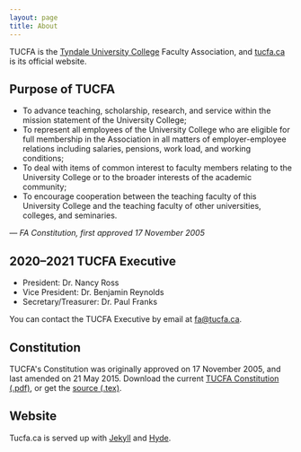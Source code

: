 ```yaml
---
layout: page
title: About
---
```


<p class="message">
  TUCFA is the <a href="http://www.tyndale.ca/university">Tyndale University College</a> Faculty Association, and <a href="http://tucfa.ca">tucfa.ca</a> is its official website.
</p>

## Purpose of TUCFA

* To advance teaching, scholarship, research, and service within the mission statement of the University College;
* To represent all employees of the University College who are eligible for full membership in the Association in all matters of employer-employee relations including salaries, pensions, work load, and working conditions;
* To deal with items of common interest to faculty members relating to the University College or to the broader interests of the academic community;
* To encourage cooperation between the teaching faculty of this University College and the teaching faculty of other universities, colleges, and seminaries.

<cite>— FA Constitution, first approved 17 November 2005</cite>

## 2020–2021 TUCFA Executive

* President: Dr. Nancy Ross
* Vice President: Dr. Benjamin Reynolds
* Secretary/Treasurer: Dr. Paul Franks

You can contact the TUCFA Executive by email at <fa@tucfa.ca>.

## Constitution

TUCFA's Constitution was originally approved on 17 November 2005, and last amended on 21 May 2015. Download the current [TUCFA Constitution (.pdf)](http://tucfa.ca/about/TUCFA_Constitution.pdf), or get the [source (.tex)](https://github.com/tucfa/tucfa.github.io/blob/master/about/TUCFA_Constitution.tex).

## Website

Tucfa.ca is served up with [Jekyll](http://jekyllrb.com/) and [Hyde](http://hyde.getpoole.com/).
